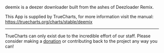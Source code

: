 deemix is a deezer downloader built from the ashes of Deezloader Remix.

This App is supplied by TrueCharts, for more information visit the manual: https://truecharts.org/charts/stable/deemix

---

TrueCharts can only exist due to the incredible effort of our staff.
Please consider making a [donation](https://truecharts.org/docs/about/sponsor) or contributing back to the project any way you can!
